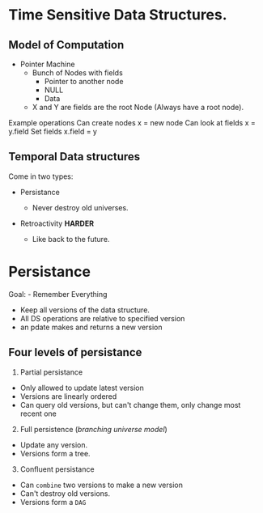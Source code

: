 Time Sensitive Data Structures.
==============================

Model of Computation
--------------------
* Pointer Machine
  * Bunch of Nodes with fields
    * Pointer to another node
    * NULL 
    * Data
  * X and Y are fields are the root Node (Always have a root node).  

Example operations
   Can create nodes
    x = new node
   Can look at fields
    x = y.field
   Set fields
    x.field = y

Temporal Data structures
------------------------
Come in two types:
* Persistance
  * Never destroy old universes.

* Retroactivity **HARDER**
  * Like back to the future.


Persistance
===========
Goal: - Remember Everything

* Keep all versions of the data structure.
* All DS operations are relative to specified version 
* an pdate makes and returns a new version

Four levels of persistance
--------------------------
1. Partial persistance
  * Only allowed to update latest version
  * Versions are linearly ordered
  * Can query old versions, but can't change them, only change most recent one

2. Full persistence (*branching universe model*)
  * Update any version.
  * Versions form a tree.

3. Confluent persistance
  * Can `combine` two versions to make a new version
  * Can't destroy old versions.
  * Versions form a `DAG`






